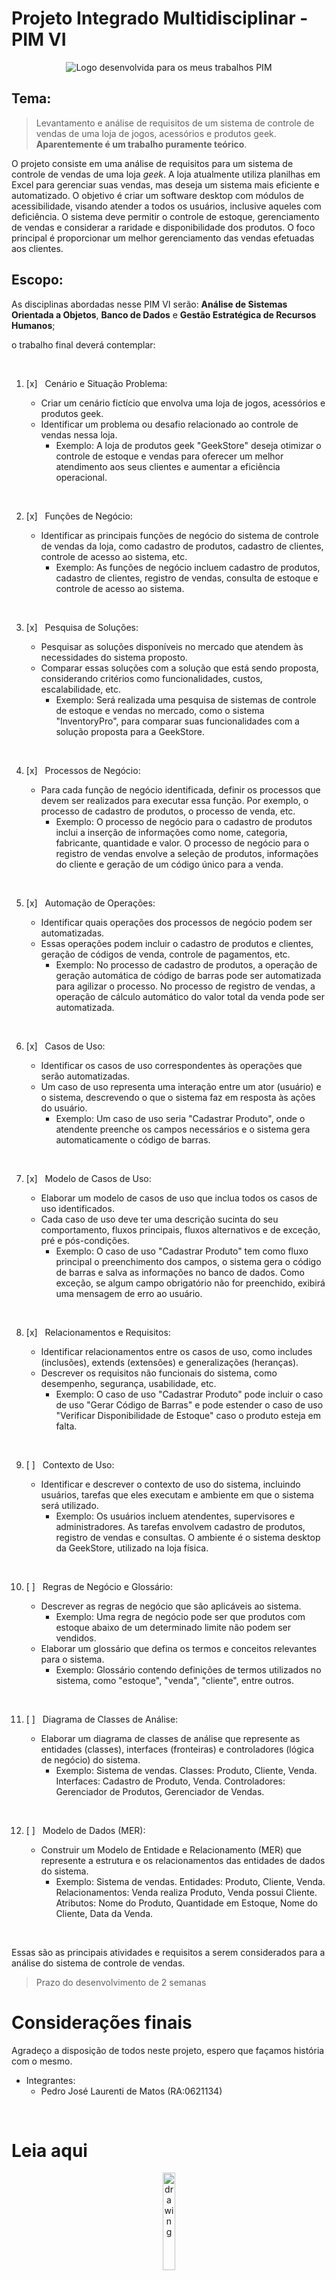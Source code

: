 # Projeto Integrado Multidisciplinar - PIM VI

<div align="center">

![Logo desenvolvida para os meus trabalhos PIM](./p%C3%A1gina%20de%20explica%C3%A7%C3%B5es/img/PIM-VI-LOGO.png)

</div>

## Tema:

> Levantamento e análise de requisitos de um sistema de controle de vendas de uma loja de jogos, acessórios e produtos geek. <b>Aparentemente é um trabalho puramente teórico</b>.

O projeto consiste em uma análise de requisitos para um sistema de controle de vendas de uma loja <i>geek</i>. A loja atualmente utiliza planilhas em Excel para gerenciar suas vendas, mas deseja um sistema mais eficiente e automatizado. O objetivo é criar um software desktop com módulos de acessibilidade, visando atender a todos os usuários, inclusive aqueles com deficiência. O sistema deve permitir o controle de estoque, gerenciamento de vendas e considerar a raridade e disponibilidade dos produtos. O foco principal é proporcionar um melhor gerenciamento das vendas efetuadas aos clientes.

## Escopo:

As disciplinas abordadas nesse PIM VI serão: <b> Análise de Sistemas Orientada a Objetos</b>, <b>Banco de Dados</b> e <b>Gestão Estratégica de Recursos Humanos</b>;

o trabalho final deverá contemplar:

<br>

1. [x] &nbsp; Cenário e Situação Problema:

    - Criar um cenário fictício que envolva uma loja de jogos, acessórios e produtos geek.
    - Identificar um problema ou desafio relacionado ao controle de vendas nessa loja.
        - Exemplo: A loja de produtos geek "GeekStore" deseja otimizar o controle de estoque e vendas para oferecer um melhor atendimento aos seus clientes e aumentar a eficiência operacional.

<br>

2. [x] &nbsp; Funções de Negócio:

    - Identificar as principais funções de negócio do sistema de controle de vendas da loja, como cadastro de produtos, cadastro de clientes, controle de acesso ao sistema, etc.
        - Exemplo: As funções de negócio incluem cadastro de produtos, cadastro de clientes, registro de vendas, consulta de estoque e controle de acesso ao sistema.

<br>

3. [x] &nbsp; Pesquisa de Soluções:

    - Pesquisar as soluções disponíveis no mercado que atendem às necessidades do sistema proposto.
    - Comparar essas soluções com a solução que está sendo proposta, considerando critérios como funcionalidades, custos, escalabilidade, etc.
        - Exemplo: Será realizada uma pesquisa de sistemas de controle de estoque e vendas no mercado, como o sistema "InventoryPro", para comparar suas funcionalidades com a solução proposta para a GeekStore.

<br>

4. [x] &nbsp; Processos de Negócio:

    - Para cada função de negócio identificada, definir os processos que devem ser realizados para executar essa função. Por exemplo, o processo de cadastro de produtos, o processo de venda, etc.
        - Exemplo: O processo de negócio para o cadastro de produtos inclui a inserção de informações como nome, categoria, fabricante, quantidade e valor. O processo de negócio para o registro de vendas envolve a seleção de produtos, informações do cliente e geração de um código único para a venda.

<br>

5. [x] &nbsp; Automação de Operações:

    - Identificar quais operações dos processos de negócio podem ser automatizadas.
    - Essas operações podem incluir o cadastro de produtos e clientes, geração de códigos de venda, controle de pagamentos, etc.
        - Exemplo: No processo de cadastro de produtos, a operação de geração automática de código de barras pode ser automatizada para agilizar o processo. No processo de registro de vendas, a operação de cálculo automático do valor total da venda pode ser automatizada.

<br>

6. [x] &nbsp; Casos de Uso:

    - Identificar os casos de uso correspondentes às operações que serão automatizadas.
    - Um caso de uso representa uma interação entre um ator (usuário) e o sistema, descrevendo o que o sistema faz em resposta às ações do usuário.
        - Exemplo: Um caso de uso seria "Cadastrar Produto", onde o atendente preenche os campos necessários e o sistema gera automaticamente o código de barras.

<br>

7. [x] &nbsp; Modelo de Casos de Uso:

    - Elaborar um modelo de casos de uso que inclua todos os casos de uso identificados.
    - Cada caso de uso deve ter uma descrição sucinta do seu comportamento, fluxos principais, fluxos alternativos e de exceção, pré e pós-condições.
        - Exemplo: O caso de uso "Cadastrar Produto" tem como fluxo principal o preenchimento dos campos, o sistema gera o código de barras e salva as informações no banco de dados. Como exceção, se algum campo obrigatório não for preenchido, exibirá uma mensagem de erro ao usuário.

<br>

8. [x] &nbsp; Relacionamentos e Requisitos:

    - Identificar relacionamentos entre os casos de uso, como includes (inclusões), extends (extensões) e generalizações (heranças).
    - Descrever os requisitos não funcionais do sistema, como desempenho, segurança, usabilidade, etc.
        - Exemplo: O caso de uso "Cadastrar Produto" pode incluir o caso de uso "Gerar Código de Barras" e pode estender o caso de uso "Verificar Disponibilidade de Estoque" caso o produto esteja em falta.

<br>

9. [ ] &nbsp; Contexto de Uso:

    - Identificar e descrever o contexto de uso do sistema, incluindo usuários, tarefas que eles executam e ambiente em que o sistema será utilizado.
        - Exemplo: Os usuários incluem atendentes, supervisores e administradores. As tarefas envolvem cadastro de produtos, registro de vendas e consultas. O ambiente é o sistema desktop da GeekStore, utilizado na loja física. 

<br>

10. [ ] &nbsp; Regras de Negócio e Glossário:

    - Descrever as regras de negócio que são aplicáveis ao sistema.
        -  Exemplo: Uma regra de negócio pode ser que produtos com estoque abaixo de um determinado limite não podem ser vendidos.
    - Elaborar um glossário que defina os termos e conceitos relevantes para o sistema.
        - Exemplo: Glossário contendo definições de termos utilizados no sistema, como "estoque", "venda", "cliente", entre outros. 

<br>

11. [ ] &nbsp; Diagrama de Classes de Análise:

    - Elaborar um diagrama de classes de análise que represente as entidades (classes), interfaces (fronteiras) e controladores (lógica de negócio) do sistema.
        - Exemplo: Sistema de vendas. Classes: Produto, Cliente, Venda. Interfaces: Cadastro de Produto, Venda. Controladores: Gerenciador de Produtos, Gerenciador de Vendas.

<br>

12. [ ] &nbsp; Modelo de Dados (MER):

    - Construir um Modelo de Entidade e Relacionamento (MER) que represente a estrutura e os relacionamentos das entidades de dados do sistema.
        - Exemplo: Sistema de vendas. Entidades: Produto, Cliente, Venda. Relacionamentos: Venda realiza Produto, Venda possui Cliente. Atributos: Nome do Produto, Quantidade em Estoque, Nome do Cliente, Data da Venda.

<br>

Essas são as principais atividades e requisitos a serem considerados para a análise do sistema de controle de vendas.

> Prazo do desenvolvimento de 2 semanas

# Considerações finais

Agradeço a disposição de todos neste projeto, espero que façamos história com o mesmo.

- Integrantes:
  - Pedro José Laurenti de Matos (RA:0621134)

<br>

# Leia aqui

<div align="center">

<img src="https://pkgs.rstudio.com/rmarkdown/reference/figures/logo.png" alt="drawing" width="20%"/>

<u>[Página feita com R Markdown](https://www.pimvi.orbytesistemas.com)</u>
<u>[Github com código fonte](https://github.com/Pedro-Laurenti/PIM-VI)</u>

<br>

<img src="https://cdn.worldvectorlogo.com/logos/latex.svg" alt="drawing" width="20%"/>

<u>[Documentação final seguindo ABNT](http://www.pimvi.orbytesistemas.com/PIM-VI.pdf/)</u>

</div>